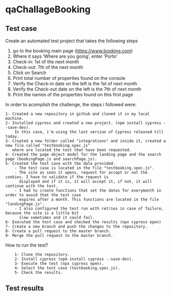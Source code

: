 # qaChallageBooking

##  Test case

Create an automated test project that takes the following steps
1. go to the booking main page (https://www.booking.com)
2. Where it says ‘Where are you going’, enter ‘Porto’
3. Check-in: 1st of the next month
4. Check-out: 7th of the next month
5. Click on Search
6. Print total number of properties found on the console
7. Verify the Check-in date on the left is the 1st of next month
8. Verify the Check-out date on the left is the 7th of next month
9. Print the names of the properties found on this first page

In order to acomplish the challenge, the steps i followed were:

    1- Created a new repository in github and cloned it in my local machine.
    2- Installed cypress and created a new project. (npm install cypress --save-dev).
        In this case, i'm using the last version of Cypress released till today.
    3- Created a new folder called "integrations" and inside it, created a new file called "testbooking.spec.js" 
       where are located the test that have been requested.
    4- Created the page object model for the landing page and the search page (bookingPage.js and searchPage.js).
    5- Created the test case with the data provided. 
        - The test case is located in the file "testbooking.spec.js".
        - The site as soon it opens, request for accept or not the cookies. I have to validate if the request is
          displayed and if it is, it will accept it, if not, it will continue with the test.
        - I had to create functions that set the dates for everymonth in order to avoid that the test case 
          expires after a month. This functions are located in the file "landingPage.js".
        - I also configured the test run with retries in case of failure, because the site is a little bit
          slow sometimes and it could fail.        
    6- Executed the test case and checked the results (npx cypress open)
    7- Create a new branch and push the changes to the repository.
    8- Create a pull request to the master branch.
    9- Merge the pull request to the master branch.

How to run the test?
    
        1- Clone the repository.
        2- Install cypress (npm install cypress --save-dev).
        3- Execute the test (npx cypress open).
        4- Select the test case (testbooking.spec.js).
        5- Check the results.

##  Test results


